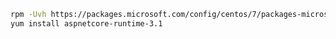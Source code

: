 ﻿<!-- https://docs.microsoft.com/en-us/dotnet/core/install/linux-package-manager-centos7 -->

```sh
rpm -Uvh https://packages.microsoft.com/config/centos/7/packages-microsoft-prod.rpm
yum install aspnetcore-runtime-3.1
```
